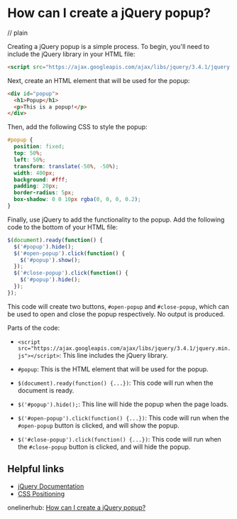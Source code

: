 # How can I create a jQuery popup?
// plain

Creating a jQuery popup is a simple process. To begin, you'll need to include the jQuery library in your HTML file:

```html
<script src="https://ajax.googleapis.com/ajax/libs/jquery/3.4.1/jquery.min.js"></script>
```

Next, create an HTML element that will be used for the popup:

```html
<div id="popup">
  <h1>Popup</h1>
  <p>This is a popup!</p>
</div>
```

Then, add the following CSS to style the popup:

```css
#popup {
  position: fixed;
  top: 50%;
  left: 50%;
  transform: translate(-50%, -50%);
  width: 400px;
  background: #fff;
  padding: 20px;
  border-radius: 5px;
  box-shadow: 0 0 10px rgba(0, 0, 0, 0.2);
}
```

Finally, use jQuery to add the functionality to the popup. Add the following code to the bottom of your HTML file:

```javascript
$(document).ready(function() {
  $('#popup').hide();
  $('#open-popup').click(function() {
    $('#popup').show();
  });
  $('#close-popup').click(function() {
    $('#popup').hide();
  });
});
```

This code will create two buttons, `#open-popup` and `#close-popup`, which can be used to open and close the popup respectively. No output is produced.

Parts of the code:

- `<script src="https://ajax.googleapis.com/ajax/libs/jquery/3.4.1/jquery.min.js"></script>`: This line includes the jQuery library.

- `#popup`: This is the HTML element that will be used for the popup.

- `$(document).ready(function() {...})`: This code will run when the document is ready.

- `$('#popup').hide();`: This line will hide the popup when the page loads.

- `$('#open-popup').click(function() {...})`: This code will run when the `#open-popup` button is clicked, and will show the popup.

- `$('#close-popup').click(function() {...})`: This code will run when the `#close-popup` button is clicked, and will hide the popup.

## Helpful links

- [jQuery Documentation](https://api.jquery.com/)
- [CSS Positioning](https://www.w3schools.com/css/css_positioning.asp)

onelinerhub: [How can I create a jQuery popup?](https://onelinerhub.com/jquery/how-can-i-create-a-jquery-popup)